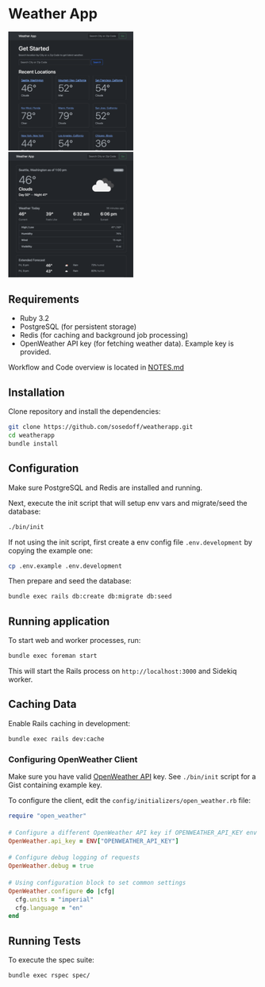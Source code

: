 # Weather App

<img src="/public/screens/1.png" style="max-width:50%" />
<img src="/public/screens/2.png" style="max-width:50%" />

## Requirements

- Ruby 3.2
- PostgreSQL (for persistent storage)
- Redis (for caching and background job processing)
- OpenWeather API key (for fetching weather data). Example key is provided.

Workflow and Code overview is located in [NOTES.md](/NOTES.md)

## Installation

Clone repository and install the dependencies:

```bash
git clone https://github.com/sosedoff/weatherapp.git
cd weatherapp
bundle install
```

## Configuration

Make sure PostgreSQL and Redis are installed and running.

Next, execute the init script that will setup env vars and migrate/seed the database:

```bash
./bin/init
```

If not using the init script, first create a env config file `.env.development` by
copying the example one:

```bash
cp .env.example .env.development
```

Then prepare and seed the database:

```bash
bundle exec rails db:create db:migrate db:seed
```

## Running application

To start web and worker processes, run:

```bash
bundle exec foreman start
```

This will start the Rails process on `http://localhost:3000` and Sidekiq worker.

## Caching Data

Enable Rails caching in development:

```bash
bundle exec rails dev:cache
```

### Configuring OpenWeather Client

Make sure you have valid [OpenWeather API](https://openweathermap.org/api) key.
See `./bin/init` script for a Gist containing example key.

To configure the client, edit the `config/initializers/open_weather.rb` file:

```ruby
require "open_weather"

# Configure a different OpenWeather API key if OPENWEATHER_API_KEY env var is not set
OpenWeather.api_key = ENV["OPENWEATHER_API_KEY"]

# Configure debug logging of requests
OpenWeather.debug = true

# Using configuration block to set common settings
OpenWeather.configure do |cfg|
  cfg.units = "imperial"
  cfg.language = "en"
end
```

## Running Tests

To execute the spec suite:

```
bundle exec rspec spec/
```
